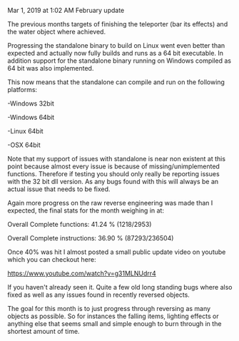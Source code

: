 Mar 1, 2019 at 1:02 AM
February update

The previous months targets of finishing the teleporter (bar its effects) and the water object where achieved.

Progressing the standalone binary to build on Linux went even better than expected and actually now fully builds and runs as a 64 bit executable. In addition support for the standalone binary running on Windows compiled as 64 bit was also implemented.

This now means that the standalone can compile and run on the following platforms:

-Windows 32bit

-Windows 64bit

-Linux 64bit

-OSX 64bit

Note that my support of issues with standalone is near non existent at this point because almost every issue is because of missing/unimplemented functions. Therefore if testing you should only really be reporting issues with the 32 bit dll version. As any bugs found with this will always be an actual issue that needs to be fixed.

Again more progress on the raw reverse engineering was made than I expected, the final stats for the month weighing in at:

Overall Complete functions: 41.24 % (1218/2953)

Overall Complete instructions: 36.90 % (87293/236504)

Once 40% was hit I almost posted a small public update video on youtube which you can checkout here: 

https://www.youtube.com/watch?v=g31MLNUdrr4

If you haven't already seen it. Quite a few old long standing bugs where also fixed as well as any issues found in recently reversed objects.

The goal for this month is to just progress through reversing as many objects as possible. So for instances the falling items, lighting effects or anything else that seems small and simple enough to burn through in the shortest amount of time.
